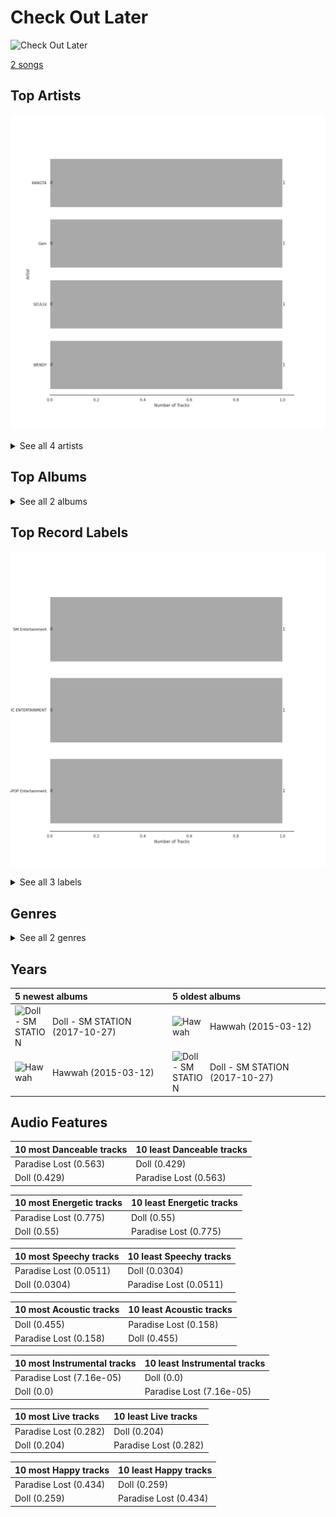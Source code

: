# Check Out Later


<img src="https://i.scdn.co/image/ab67616d0000b27386468c650757ef3eb49ba6d3" alt="Check Out Later" width="100" />

[2 songs](tracks.md)

## Top Artists

![Bar chart of top 4 artists](../../images/playlists/check_out_later/artists.png)




<details>
<summary>See all 4 artists</summary>

| Number of Tracks | Art | Artist | 🔗 |
|---:|:---|:---|:---|
| 1 | <img src="https://i.scdn.co/image/ab6761610000e5ebde2a6b0e488b390729d46c4a" alt="" width="50" /> | KANGTA | [🔗](https://open.spotify.com/artist/5Bm6d9Fbsmln3CpXv8VrMG) |
| 1 | <img src="https://i.scdn.co/image/ab67616d0000b273e328c250ba600a7e0a48f867" alt="" width="50" /> | Gain | [🔗](https://open.spotify.com/artist/4R60A85t9mTZzCqJlVswuo) |
| 1 | <img src="https://i.scdn.co/image/ab6761610000e5ebde8ad216e0ff7a76573c835e" alt="" width="50" /> | [SEULGI](../../artists/seulgi.md) | [🔗](https://open.spotify.com/artist/2QM5S4yO6xHgnNvF0nbZZq) |
| 1 | <img src="https://i.scdn.co/image/ab6761610000e5ebc65d144f4f352b3cba7b13ea" alt="" width="50" /> | [WENDY](../../artists/wendy.md) | [🔗](https://open.spotify.com/artist/0FRUZvZNPzM3YJMABJxf2K) |

</details>


## Top Albums




<details>
<summary>See all 2 albums</summary>

| Number of Tracks | Art | Album | Release Date | 🔗 |
|---:|:---|:---|:---|:---|
| 1 | <img src="https://i.scdn.co/image/ab67616d0000b273e328c250ba600a7e0a48f867" alt="" width="50" /> | Hawwah | 2015-03-12 | [🔗](https://open.spotify.com/album/1fghVqJ812j2fqPYrSFd0Q) |
| 1 | <img src="https://i.scdn.co/image/ab67616d0000b27386468c650757ef3eb49ba6d3" alt="" width="50" /> | Doll - SM STATION | 2017-10-27 | [🔗](https://open.spotify.com/album/6YHteiOLrZ7gfQEqq2TeRM) |

</details>


## Top Record Labels

![Bar chart of top 3 record labels](../../images/playlists/check_out_later/labels.png)


<details>
<summary>See all 3 labels</summary>

| Number of Tracks | Label |
|---:|:---|
| 1 | [SM Entertainment](../../labels/sm_entertainment.md) |
| 1 | MYSTIC ENTERTAINMENT |
| 1 | APOP Entertainment |

</details>


## Genres




<details>
<summary>See all 2 genres</summary>

| Number of Tracks | Genre |
|---:|:---|
| 2 | [k-pop](../../genres/k_pop.md) |
| 1 | [korean pop](../../genres/korean_pop.md) |

</details>


## Years





| 5 newest albums | 5 oldest albums |
|:---|:---|
| <div style="display:flex; align-items:center;"><img src="https://i.scdn.co/image/ab67616d0000b27386468c650757ef3eb49ba6d3" alt="Doll - SM STATION" width="50" /> <span style="padding-left:10px;">Doll - SM STATION (2017-10-27)</span></div> | <div style="display:flex; align-items:center;"><img src="https://i.scdn.co/image/ab67616d0000b273e328c250ba600a7e0a48f867" alt="Hawwah" width="50" /> <span style="padding-left:10px;">Hawwah (2015-03-12)</span></div> |
| <div style="display:flex; align-items:center;"><img src="https://i.scdn.co/image/ab67616d0000b273e328c250ba600a7e0a48f867" alt="Hawwah" width="50" /> <span style="padding-left:10px;">Hawwah (2015-03-12)</span></div> | <div style="display:flex; align-items:center;"><img src="https://i.scdn.co/image/ab67616d0000b27386468c650757ef3eb49ba6d3" alt="Doll - SM STATION" width="50" /> <span style="padding-left:10px;">Doll - SM STATION (2017-10-27)</span></div> |
## Audio Features

| 10 most Danceable tracks | 10 least Danceable tracks |
|:---|:---|
| Paradise Lost (0.563) | Doll (0.429) |
| Doll (0.429) | Paradise Lost (0.563) |

| 10 most Energetic tracks | 10 least Energetic tracks |
|:---|:---|
| Paradise Lost (0.775) | Doll (0.55) |
| Doll (0.55) | Paradise Lost (0.775) |

| 10 most Speechy tracks | 10 least Speechy tracks |
|:---|:---|
| Paradise Lost (0.0511) | Doll (0.0304) |
| Doll (0.0304) | Paradise Lost (0.0511) |

| 10 most Acoustic tracks | 10 least Acoustic tracks |
|:---|:---|
| Doll (0.455) | Paradise Lost (0.158) |
| Paradise Lost (0.158) | Doll (0.455) |

| 10 most Instrumental tracks | 10 least Instrumental tracks |
|:---|:---|
| Paradise Lost (7.16e-05) | Doll (0.0) |
| Doll (0.0) | Paradise Lost (7.16e-05) |

| 10 most Live tracks | 10 least Live tracks |
|:---|:---|
| Paradise Lost (0.282) | Doll (0.204) |
| Doll (0.204) | Paradise Lost (0.282) |

| 10 most Happy tracks | 10 least Happy tracks |
|:---|:---|
| Paradise Lost (0.434) | Doll (0.259) |
| Doll (0.259) | Paradise Lost (0.434) |

